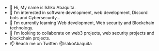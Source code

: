 - 👋 Hi, My name is Ishko Abaquita.
- 👀 I’m interested in software development, web development, Discord bots and Cybersecurity...
- 🌱 I’m currently learning Web development, Web security and Blockchain technology.
- 💞️ I’m looking to collaborate on web3 projects, web security projects and  blockchain projects.
- 📫 Reach me on Twitter: @IshkoAbaquita

<!---
IAbaquita/IAbaquita is a ✨ special ✨ repository because its `README.md` (this file) appears on your GitHub profile.
You can click the Preview link to take a look at your changes.
--->
